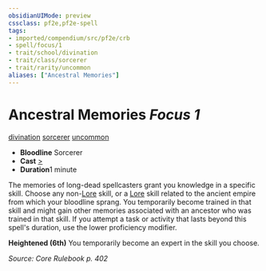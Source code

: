 ```yaml
---
obsidianUIMode: preview
cssclass: pf2e,pf2e-spell
tags:
- imported/compendium/src/pf2e/crb
- spell/focus/1
- trait/school/divination
- trait/class/sorcerer
- trait/rarity/uncommon
aliases: ["Ancestral Memories"]
---
```

# Ancestral Memories *Focus 1*   
[divination](divination.md)  [sorcerer](rules/traits/sorcerer.md)  [uncommon](uncommon.md)  

- **Bloodline** Sorcerer
- **Cast** [>](chapter-9-playing-the-game.md#Actions "Single Action") 
- **Duration**1 minute

The memories of long-dead spellcasters grant you knowledge in a specific skill. Choose any non-[Lore](../skills.md#Lore) skill, or a [Lore](../skills.md#Lore) skill related to the ancient empire from which your bloodline sprang. You temporarily become trained in that skill and might gain other memories associated with an ancestor who was trained in that skill. If you attempt a task or activity that lasts beyond this spell's duration, use the lower proficiency modifier.

**Heightened (6th)** You temporarily become an expert in the skill you choose.

*Source: Core Rulebook p. 402*